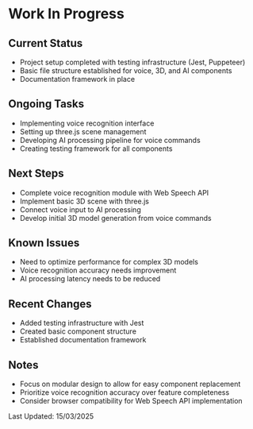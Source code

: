 # Work In Progress

## Current Status
- Project setup completed with testing infrastructure (Jest, Puppeteer)
- Basic file structure established for voice, 3D, and AI components
- Documentation framework in place

## Ongoing Tasks
- Implementing voice recognition interface
- Setting up three.js scene management
- Developing AI processing pipeline for voice commands
- Creating testing framework for all components

## Next Steps
- Complete voice recognition module with Web Speech API
- Implement basic 3D scene with three.js
- Connect voice input to AI processing
- Develop initial 3D model generation from voice commands

## Known Issues
- Need to optimize performance for complex 3D models
- Voice recognition accuracy needs improvement
- AI processing latency needs to be reduced

## Recent Changes
- Added testing infrastructure with Jest
- Created basic component structure
- Established documentation framework

## Notes
- Focus on modular design to allow for easy component replacement
- Prioritize voice recognition accuracy over feature completeness
- Consider browser compatibility for Web Speech API implementation

Last Updated: 15/03/2025
